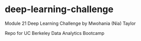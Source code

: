 # deep-learning-challenge
Module 21 Deep Learning Challenge by Mwohania (Nia) Taylor

Repo for UC Berkeley Data Analytics Bootcamp
